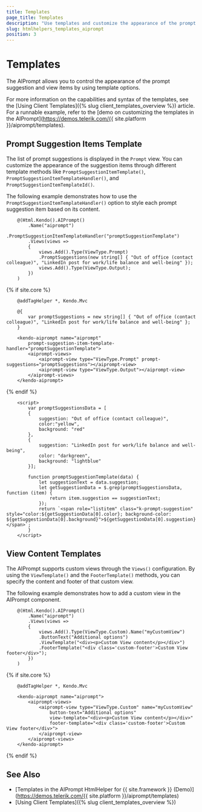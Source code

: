 ```yaml
---
title: Templates
page_title: Templates
description: "Use templates and customize the appearance of the prompt suggestion and view items of the Telerik UI AIPrompt component for {{ site.framework }}."
slug: htmlhelpers_templates_aiprompt
position: 3
---
```


# Templates

The AIPrompt allows you to control the appearance of the prompt suggestion and view items by using template options.

For more information on the capabilities and syntax of the templates, see the [Using Client Templates]({% slug client_templates_overview %}) article. For a runnable example, refer to the [demo on customizing the templates in the AIPrompt](https://demos.telerik.com/{{ site.platform }}/aiprompt/templates).

## Prompt Suggestion Items Template

The list of prompt suggestions is displayed in the `Prompt` view. You can customize the appearance of the suggestion items through different template methods like `PromptSuggestionItemTemplate()`, `PromptSuggestionItemTemplateHandler()`, and `PromptSuggestionItemTemplateId()`.

The following example demonstrates how to use the `PromptSuggestionItemTemplateHandler()` option to style each prompt suggestion item based on its content.

```HtmlHelper
    @(Html.Kendo().AIPrompt()
        .Name("aiprompt")
        .PromptSuggestionItemTemplateHandler("promptSuggestionTemplate")
        .Views(views =>
        {
            views.Add().Type(ViewType.Prompt)
            .PromptSuggestions(new string[] { "Out of office (contact colleague)", "LinkedIn post for work/life balance and well-being" });
            views.Add().Type(ViewType.Output);
        })
    )
```
{% if site.core %}
```TagHelper
    @addTagHelper *, Kendo.Mvc

    @{
        var promptSuggestions = new string[] { "Out of office (contact colleague)", "LinkedIn post for work/life balance and well-being" };
    }

    <kendo-aiprompt name="aiprompt"
        prompt-suggestion-item-template-handler="promptSuggestionTemplate">
        <aiprompt-views>
            <aiprompt-view type="ViewType.Prompt" prompt-suggestions="promptSuggestions"></aiprompt-view>
            <aiprompt-view type="ViewType.Output"></aiprompt-view>
        </aiprompt-views>
    </kendo-aiprompt>
```
{% endif %}
```Scripts
    <script>
        var promptSuggestionsData = [
        {
            suggestion: "Out of office (contact colleague)",
            color:"yellow",
            background: "red"
        },
        {
            suggestion: "LinkedIn post for work/life balance and well-being",
            color: "darkgreen",
            background: "lightblue"
        }];

        function promptSuggestionTemplate(data) {
            let suggestionText = data.suggestion;
            let getSuggestionData = $.grep(promptSuggestionsData, function (item) {
                return item.suggestion == suggestionText;
            });
            return `<span role="listitem" class="k-prompt-suggestion" style="color:${getSuggestionData[0].color}; background-color: ${getSuggestionData[0].background}">${getSuggestionData[0].suggestion}</span>`;
        }
    </script>
```

## View Content Templates

The AIPrompt supports custom views through the `Views()` configuration. By using the `ViewTemplate()` and the `FooterTemplate()` methods, you can specify the content and footer of that custom view.

The following example demonstrates how to add a custom view in the AIPrompt component.

```HtmlHelper
    @(Html.Kendo().AIPrompt()
        .Name("aiprompt")
        .Views(views =>
        {
            views.Add().Type(ViewType.Custom).Name("myCustomView")
            .ButtonText("Additional options")
            .ViewTemplate("<div><p>Custom View content</p></div>")
            .FooterTemplate("<div class='custom-footer'>Custom View footer</div>");
        })
    )
```
{% if site.core %}
```TagHelper
    @addTagHelper *, Kendo.Mvc

    <kendo-aiprompt name="aiprompt">
        <aiprompt-views>
            <aiprompt-view type="ViewType.Custom" name="myCustomView"
                button-text="Additional options" 
                view-template="<div><p>Custom View content</p></div>" 
                footer-template="<div class='custom-footer'>Custom View footer</div>">
            </aiprompt-view>
        </aiprompt-views>
    </kendo-aiprompt>
```
{% endif %}

## See Also

* [Templates in the AIPrompt HtmlHelper for {{ site.framework }} (Demo)](https://demos.telerik.com/{{ site.platform }}/aiprompt/templates)
* [Using Client Templates]({% slug client_templates_overview %})
